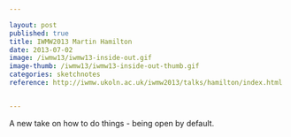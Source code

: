```yaml
---

layout: post
published: true
title: IWMW2013 Martin Hamilton
date: 2013-07-02
image: /iwmw13/iwmw13-inside-out.gif
image-thumb: /iwmw13/iwmw13-inside-out-thumb.gif
categories: sketchnotes
reference: http://iwmw.ukoln.ac.uk/iwmw2013/talks/hamilton/index.html


---
```


A new take on how to do things - being open by default.
